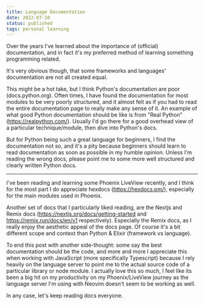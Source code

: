 ```yaml
---
title: Language Documentation
date: 2022-07-10
status: published
tags: personal learning
---
```


Over the years I've learned about the importance 
of (official) documentation, and in fact it's 
my preferred method of learning something programming
related. 

It's very obvious though, that some frameworks and 
languages' documentation are not all created equal.

This might be a hot take, but I think Python's 
documentation are poor (docs.python.org). Often times,
I have found the documentation for most modules to be
very poorly structured, and it almost felt as if you
had to read the entire documentation page to really 
make any sense of it. An example of what good Python
documentation should be like is from "Real Python"
(https://realpython.com/). Usually I'd go there for a
good overhead view of a particular technique/module, 
then dive into Python's docs. 

But for Python being such a great language for beginners,
I find the documentation not so, and it's a pity 
because beginners should learn to read documentation
as soon as possible in my humble opinion. Unless I'm 
reading the wrong docs, please point me to some more
well structured and clearly written Python docs.

---

I've been reading and learning some Phoenix LiveView 
recently, and I think for the most part I do appreciate
hexdocs (https://hexdocs.pm/), especially for the main
modules used in Phoenix. 

Another set of docs that I particularly liked reading,
are the Nextjs and Remix docs (https://nextjs.org/docs/getting-started and https://remix.run/docs/en/v1 respectively).
Especially the Remix docs, as I really enjoy the aesthetic
appeal of the docs page. Of course it's a bit different
scope and context than Python & Elixir (framework vs language).

To end this post with another side-thought: 
some say the best documentation should be the code, and
more and more I appreciate this when working with JavaScript 
(more specifically Typescript) because I rely heavily
on the language server to point me to the actual source
code of a particular library or node module. I actually 
love this so much, I feel like its been a big hit on my
productivity on my Phoenix/LiveView journey as the 
language server I'm using with Neovim doesn't seem 
to be working as well. 

In any case, let's keep reading docs everyone.
